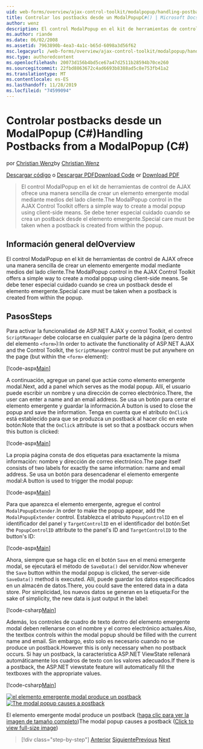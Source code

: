 ```yaml
---
uid: web-forms/overview/ajax-control-toolkit/modalpopup/handling-postbacks-from-a-modalpopup-cs
title: Controlar los postbacks desde un ModalPopupC#() | Microsoft Docs
author: wenz
description: El control ModalPopup en el kit de herramientas de control de AJAX ofrece una manera sencilla de crear un elemento emergente modal mediante medios del lado cliente. Se debe tener especial cuidado cuando un PDV...
ms.author: riande
ms.date: 06/02/2008
ms.assetid: 7963890b-4ea3-4a1c-b65d-6098a3d56f62
msc.legacyurl: /web-forms/overview/ajax-control-toolkit/modalpopup/handling-postbacks-from-a-modalpopup-cs
msc.type: authoredcontent
ms.openlocfilehash: 20073d156b4bd5ce67a47d2511b28594b70ce260
ms.sourcegitcommit: 22fbd8863672c4ad6693b8388ad5c8e753fb41a2
ms.translationtype: MT
ms.contentlocale: es-ES
ms.lasthandoff: 11/28/2019
ms.locfileid: "74599094"
---
```

# <a name="handling-postbacks-from-a-modalpopup-c"></a><span data-ttu-id="4c2c7-104">Controlar postbacks desde un ModalPopup (C#)</span><span class="sxs-lookup"><span data-stu-id="4c2c7-104">Handling Postbacks from a ModalPopup (C#)</span></span>

<span data-ttu-id="4c2c7-105">por [Christian Wenz](https://github.com/wenz)</span><span class="sxs-lookup"><span data-stu-id="4c2c7-105">by [Christian Wenz](https://github.com/wenz)</span></span>

<span data-ttu-id="4c2c7-106">[Descargar código](https://download.microsoft.com/download/2/4/0/24052038-f942-4336-905b-b60ae56f0dd5/ModalPopup3.cs.zip) o [Descargar PDF](https://download.microsoft.com/download/b/6/a/b6ae89ee-df69-4c87-9bfb-ad1eb2b23373/modalpopup3CS.pdf)</span><span class="sxs-lookup"><span data-stu-id="4c2c7-106">[Download Code](https://download.microsoft.com/download/2/4/0/24052038-f942-4336-905b-b60ae56f0dd5/ModalPopup3.cs.zip) or [Download PDF](https://download.microsoft.com/download/b/6/a/b6ae89ee-df69-4c87-9bfb-ad1eb2b23373/modalpopup3CS.pdf)</span></span>

> <span data-ttu-id="4c2c7-107">El control ModalPopup en el kit de herramientas de control de AJAX ofrece una manera sencilla de crear un elemento emergente modal mediante medios del lado cliente.</span><span class="sxs-lookup"><span data-stu-id="4c2c7-107">The ModalPopup control in the AJAX Control Toolkit offers a simple way to create a modal popup using client-side means.</span></span> <span data-ttu-id="4c2c7-108">Se debe tener especial cuidado cuando se crea un postback desde el elemento emergente.</span><span class="sxs-lookup"><span data-stu-id="4c2c7-108">Special care must be taken when a postback is created from within the popup.</span></span>

## <a name="overview"></a><span data-ttu-id="4c2c7-109">Información general del</span><span class="sxs-lookup"><span data-stu-id="4c2c7-109">Overview</span></span>

<span data-ttu-id="4c2c7-110">El control ModalPopup en el kit de herramientas de control de AJAX ofrece una manera sencilla de crear un elemento emergente modal mediante medios del lado cliente.</span><span class="sxs-lookup"><span data-stu-id="4c2c7-110">The ModalPopup control in the AJAX Control Toolkit offers a simple way to create a modal popup using client-side means.</span></span> <span data-ttu-id="4c2c7-111">Se debe tener especial cuidado cuando se crea un postback desde el elemento emergente.</span><span class="sxs-lookup"><span data-stu-id="4c2c7-111">Special care must be taken when a postback is created from within the popup.</span></span>

## <a name="steps"></a><span data-ttu-id="4c2c7-112">Pasos</span><span class="sxs-lookup"><span data-stu-id="4c2c7-112">Steps</span></span>

<span data-ttu-id="4c2c7-113">Para activar la funcionalidad de ASP.NET AJAX y control Toolkit, el control `ScriptManager` debe colocarse en cualquier parte de la página (pero dentro del elemento `<form>`):</span><span class="sxs-lookup"><span data-stu-id="4c2c7-113">In order to activate the functionality of ASP.NET AJAX and the Control Toolkit, the `ScriptManager` control must be put anywhere on the page (but within the `<form>` element):</span></span>

[!code-aspx[Main](handling-postbacks-from-a-modalpopup-cs/samples/sample1.aspx)]

<span data-ttu-id="4c2c7-114">A continuación, agregue un panel que actúe como elemento emergente modal.</span><span class="sxs-lookup"><span data-stu-id="4c2c7-114">Next, add a panel which serves as the modal popup.</span></span> <span data-ttu-id="4c2c7-115">Allí, el usuario puede escribir un nombre y una dirección de correo electrónico.</span><span class="sxs-lookup"><span data-stu-id="4c2c7-115">There, the user can enter a name and an email address.</span></span> <span data-ttu-id="4c2c7-116">Se usa un botón para cerrar el elemento emergente y guardar la información.</span><span class="sxs-lookup"><span data-stu-id="4c2c7-116">A button is used to close the popup and save the information.</span></span> <span data-ttu-id="4c2c7-117">Tenga en cuenta que el atributo `OnClick` está establecido para que se produzca un postback al hacer clic en este botón:</span><span class="sxs-lookup"><span data-stu-id="4c2c7-117">Note that the `OnClick` attribute is set so that a postback occurs when this button is clicked:</span></span>

[!code-aspx[Main](handling-postbacks-from-a-modalpopup-cs/samples/sample2.aspx)]

<span data-ttu-id="4c2c7-118">La propia página consta de dos etiquetas para exactamente la misma información: nombre y dirección de correo electrónico.</span><span class="sxs-lookup"><span data-stu-id="4c2c7-118">The page itself consists of two labels for exactly the same information: name and email address.</span></span> <span data-ttu-id="4c2c7-119">Se usa un botón para desencadenar el elemento emergente modal:</span><span class="sxs-lookup"><span data-stu-id="4c2c7-119">A button is used to trigger the modal popup:</span></span>

[!code-aspx[Main](handling-postbacks-from-a-modalpopup-cs/samples/sample3.aspx)]

<span data-ttu-id="4c2c7-120">Para que aparezca el elemento emergente, agregue el control `ModalPopupExtender`.</span><span class="sxs-lookup"><span data-stu-id="4c2c7-120">In order to make the popup appear, add the `ModalPopupExtender` control.</span></span> <span data-ttu-id="4c2c7-121">Establezca el atributo `PopupControlID` en el identificador del panel y `TargetControlID` en el identificador del botón:</span><span class="sxs-lookup"><span data-stu-id="4c2c7-121">Set the `PopupControlID` attribute to the panel's ID and `TargetControlID` to the button's ID:</span></span>

[!code-aspx[Main](handling-postbacks-from-a-modalpopup-cs/samples/sample4.aspx)]

<span data-ttu-id="4c2c7-122">Ahora, siempre que se haga clic en el botón `Save` en el menú emergente modal, se ejecutará el método de `SaveData()` del servidor.</span><span class="sxs-lookup"><span data-stu-id="4c2c7-122">Now whenever the `Save` button within the modal popup is clicked, the server-side `SaveData()` method is executed.</span></span> <span data-ttu-id="4c2c7-123">Allí, puede guardar los datos especificados en un almacén de datos.</span><span class="sxs-lookup"><span data-stu-id="4c2c7-123">There, you could save the entered data in a data store.</span></span> <span data-ttu-id="4c2c7-124">Por simplicidad, los nuevos datos se generan en la etiqueta:</span><span class="sxs-lookup"><span data-stu-id="4c2c7-124">For the sake of simplicity, the new data is just output in the label:</span></span>

[!code-csharp[Main](handling-postbacks-from-a-modalpopup-cs/samples/sample5.cs)]

<span data-ttu-id="4c2c7-125">Además, los controles de cuadro de texto dentro del elemento emergente modal deben rellenarse con el nombre y el correo electrónico actuales.</span><span class="sxs-lookup"><span data-stu-id="4c2c7-125">Also, the textbox controls within the modal popup should be filled with the current name and email.</span></span> <span data-ttu-id="4c2c7-126">Sin embargo, esto solo es necesario cuando no se produce un postback.</span><span class="sxs-lookup"><span data-stu-id="4c2c7-126">However this is only necessary when no postback occurs.</span></span> <span data-ttu-id="4c2c7-127">Si hay un postback, la característica ASP.NET ViewState rellenará automáticamente los cuadros de texto con los valores adecuados.</span><span class="sxs-lookup"><span data-stu-id="4c2c7-127">If there is a postback, the ASP.NET viewstate feature will automatically fill the textboxes with the appropriate values.</span></span>

[!code-csharp[Main](handling-postbacks-from-a-modalpopup-cs/samples/sample6.cs)]

<span data-ttu-id="4c2c7-128">[![el elemento emergente modal produce un postback](handling-postbacks-from-a-modalpopup-cs/_static/image2.png)](handling-postbacks-from-a-modalpopup-cs/_static/image1.png)</span><span class="sxs-lookup"><span data-stu-id="4c2c7-128">[![The modal popup causes a postback](handling-postbacks-from-a-modalpopup-cs/_static/image2.png)](handling-postbacks-from-a-modalpopup-cs/_static/image1.png)</span></span>

<span data-ttu-id="4c2c7-129">El elemento emergente modal produce un postback ([haga clic para ver la imagen de tamaño completo](handling-postbacks-from-a-modalpopup-cs/_static/image3.png))</span><span class="sxs-lookup"><span data-stu-id="4c2c7-129">The modal popup causes a postback ([Click to view full-size image](handling-postbacks-from-a-modalpopup-cs/_static/image3.png))</span></span>

> [!div class="step-by-step"]
> <span data-ttu-id="4c2c7-130">[Anterior](using-modalpopup-with-a-repeater-control-cs.md)
> [Siguiente](positioning-a-modalpopup-cs.md)</span><span class="sxs-lookup"><span data-stu-id="4c2c7-130">[Previous](using-modalpopup-with-a-repeater-control-cs.md)
[Next](positioning-a-modalpopup-cs.md)</span></span>
